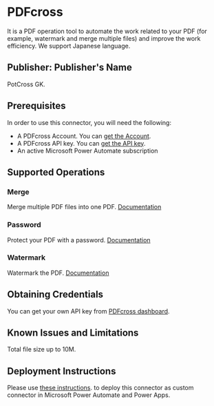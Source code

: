 # PDFcross
It is a PDF operation tool to automate the work related to your PDF (for example, watermark and merge multiple files) and improve the work efficiency.
We support Japanese language.

## Publisher: Publisher's Name
PotCross GK.

## Prerequisites
In order to use this connector, you will need the following:
- A PDFcross Account. You can [get the Account](https://pdfcross.com/).
- A PDFcross API key. You can [get the API key](https://pdfcross.com/).
- An active Microsoft Power Automate subscription

## Supported Operations

### Merge
Merge multiple PDF files into one PDF. [Documentation](https://pdfcross.com/en/docs/power-automate/merge-documents)

### Password
Protect your PDF with a password. [Documentation](https://pdfcross.com/en/docs/power-automate/add-password)

### Watermark
Watermark the PDF. [Documentation](https://pdfcross.com/en/docs/power-automate/add-watermark)

## Obtaining Credentials
You can get your own API key from [PDFcross dashboard](https://dashboard.pdfcross.com/).

## Known Issues and Limitations
Total file size up to 10M.

## Deployment Instructions
Please use [these instructions](https://docs.microsoft.com/en-us/connectors/custom-connectors/paconn-cli). to deploy this connector as custom connector in Microsoft Power Automate and Power Apps.
